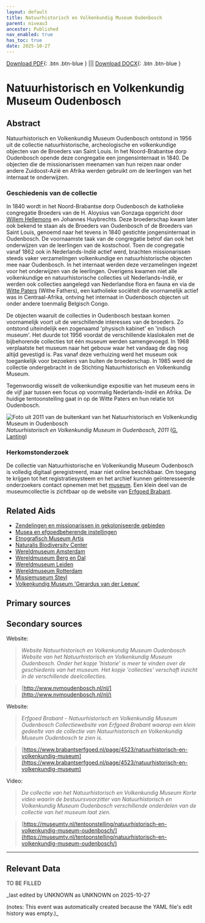 ```yaml
---
layout: default
title: Natuurhistorisch en Volkenkundig Museum Oudenbosch
parent: niveau3
ancestor: Published
nav_enabled: true
has_toc: true
date: 2025-10-27
--- 
```



[Download PDF](https://raw.githubusercontent.com/colonial-heritage/research-guides-dev/refs/heads/main/EXPORTS/published/PDF/niveau3/Dutch/MOudenbosch.pdf){: .btn .btn-blue } |||    [Download DOCX](https://raw.githubusercontent.com/colonial-heritage/research-guides-dev/refs/heads/main/EXPORTS/published/DOCX/niveau3/Dutch/MOudenbosch.docx){: .btn .btn-blue }


# Natuurhistorisch en Volkenkundig Museum Oudenbosch


## Abstract

Natuurhistorisch en Volkenkundig Museum Oudenbosch ontstond in 1956 uit de collectie natuurhistorische, archeologische en volkenkundige objecten van de Broeders van Saint Louis. In het Noord-Brabantse dorp Oudenbosch opende deze congregatie een jongensinternaat in 1840. De objecten die de missionarissen meenamen van hun reizen naar onder andere Zuidoost-Azië en Afrika werden gebruikt om de leerlingen van het internaat te onderwijzen.

### Geschiedenis van de collectie

In 1840 wordt in het Noord-Brabantse dorp Oudenbosch de katholieke congregatie Broeders van de H. Aloysius van Gonzaga opgericht door [Willem Hellemons](http://www.wikidata.org/entity/Q2337729) en Johannes Huybrechts. Deze broederschap kwam later ook bekend te staan als de Broeders van Oudenbosch of de Broeders van Saint Louis, genoemd naar het tevens in 1840 gestichte jongensinternaat in Oudenbosch. De voornaamste taak van de congregatie betrof dan ook het onderwijzen van de leerlingen van de kostschool. Toen de congregatie vanaf 1862 ook in Nederlands-Indië actief werd, brachten missionarissen steeds vaker verzamelingen volkenkundige en natuurhistorische objecten mee naar Oudenbosch. In het internaat werden deze verzamelingen ingezet voor het onderwijzen van de leerlingen. Overigens kwamen niet alle volkenkundige en natuurhistorische collecties uit Nederlands-Indië, er werden ook collecties aangelegd van Nederlandse flora en fauna en via de [Witte Paters](http://www.wikidata.org/entity/Q278165) (Withe Fathers), een katholieke sociëteit die voornamelijk actief was in Centraal-Afrika, ontving het internaat in Oudenbosch objecten uit onder andere toenmalig Belgisch Congo. 

De objecten waaruit de collecties in Oudenbosch bestaan komen voornamelijk voort uit de verschillende interesses van de broeders. Zo ontstond uiteindelijk een zogenaamd 'physisch kabinet' en 'indisch museum'. Het duurde tot 1956 voordat de verschillende klaslokalen met de bijbehorende collecties tot één museum werden samengevoegd. In 1968 verplaatste het museum naar het gebouw waar het vandaag de dag nog altijd gevestigd is. Pas vanaf deze verhuizing werd het museum ook toegankelijk voor bezoekers van buiten de broederschap. In 1985 werd de collectie ondergebracht in de Stichting Natuurhistorisch en Volkenkundig Museum.

Tegenwoordig wisselt de volkenkundige expositie van het museum eens in de vijf jaar tussen een focus op voormalig Nederlands-Indië en Afrika. De huidige tentoonstelling gaat in op de Witte Paters en hun relatie tot Oudenbosch.

![Foto uit 2011 van de buitenkant van het Natuurhistorisch en Volkenkundig Museum in Oudenbosch](https://upload.wikimedia.org/wikipedia/commons/0/03/Oudenbosch_P1070223.JPG)
_Natuurhistorisch en Volkenkundig Museum in Oudenbosch, 2011_ ([G. Lanting](https://commons.wikimedia.org/wiki/File:Oudenbosch_P1070223.JPG))

### Herkomstonderzoek

De collectie van Natuurhistorische en Volkenkundig Museum Oudenbosch is volledig digitaal geregistreerd, maar niet online beschikbaar. Om toegang te krijgen tot het registratiesysteem en het archief kunnen geïnteresseerde onderzoekers contact opnemen met het [museum](http://www.nvmoudenbosch.nl/nl/museum/contact). Een klein deel van de museumcollectie is zichtbaar op de website van [Erfgoed Brabant](https://www.brabantserfgoed.nl/page/4523/natuurhistorisch-en-volkenkundig-museum).


## Related Aids

 - [Zendelingen en missionarissen in gekoloniseerde gebieden](niveau2/Dutch/ChristianMission_20240326.yml)  
 - [Musea en efgoedbeherende instellingen](niveau2/Dutch/Museum_20250113.yml)  
 - [Etnografisch Museum Artis](niveau3/Dutch/EMArtis_20240711.yml)  
 - [Naturalis Biodiversity Center](niveau3/Dutch/Naturalis_20240710.yml)  
 - [Wereldmuseum Amsterdam](niveau3/Dutch/WMAmsterdam_20240711.yml)  
 - [Wereldmuseum Berg en Dal](niveau3/Dutch/WMBergEnDal_20241001.yml)  
 - [Wereldmuseum Leiden](niveau3/Dutch/WMLeiden_20240327.yml)  
 - [Wereldmuseum Rotterdam](niveau3/Dutch/WMRotterdam_20240822.yml)  
 - [Missiemuseum Steyl](niveau3/Dutch/MissiemuseumSteyl_20241021.yml)  
 - [Volkenkundig Museum 'Gerardus van der Leeuw'](niveau3/Dutch/GerardusLeeuw_20250513.yml)  

## Primary sources

## Secondary sources

Website:
  > *Website Natuurhistorisch en Volkenkundig Museum Oudenbosch*
  > _Website van het Natuurhistorisch en Volkenkundig Museum Oudenbosch. Onder het kopje 'historie' is meer te vinden over de geschiedenis van het museum. Het kopje 'collecties' verschaft inzicht in de verschillende deelcollecties._  

  > [http://www.nvmoudenbosch.nl/nl/](http://www.nvmoudenbosch.nl/nl/)

Website:
  > *Erfgoed Brabant - Natuurhistorisch en Volkenkundig Museum Oudenbosch*
  > _Collectiewebsite van Erfgoed Brabant waarop een klein gedeelte van de collectie van Natuurhistorisch en Volkenkundig Museum Oudenbosch te zien is._  

  > [https://www.brabantserfgoed.nl/page/4523/natuurhistorisch-en-volkenkundig-museum](https://www.brabantserfgoed.nl/page/4523/natuurhistorisch-en-volkenkundig-museum)

Video:
  > *De collectie van het Natuurhistorisch en Volkenkundig Museum*
  > _Korte video waarin de bestuursvoorzitter van Natuurhistorisch en Volkenkundig Museum Oudenbosch verschillende onderdelen van de collectie van het museum laat zien._  

  > [https://museumtv.nl/tentoonstelling/natuurhistorisch-en-volkenkundig-museum-oudenbosch/](https://museumtv.nl/tentoonstelling/natuurhistorisch-en-volkenkundig-museum-oudenbosch/)



---
## Relevant Data 
TO BE FILLED

_last edited by UNKNOWN as UNKNOWN on 2025-10-27

(notes: This event was automatically created because the YAML file's edit history was empty.)_
        